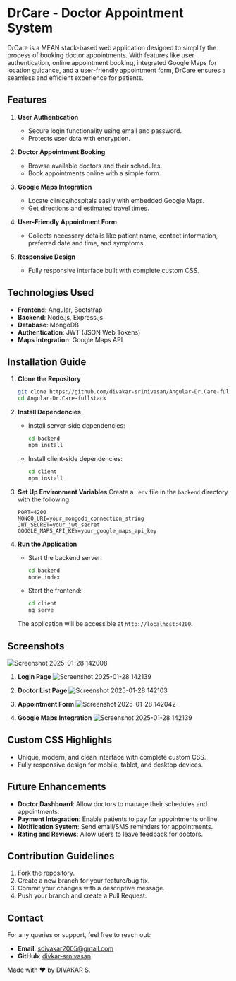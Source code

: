# DrCare - Doctor Appointment System

DrCare is a MEAN stack-based web application designed to simplify the process of booking doctor appointments. With features like user authentication, online appointment booking, integrated Google Maps for location guidance, and a user-friendly appointment form, DrCare ensures a seamless and efficient experience for patients.

## Features

1. **User Authentication**

   - Secure login functionality using email and password.
   - Protects user data with encryption.

2. **Doctor Appointment Booking**

   - Browse available doctors and their schedules.
   - Book appointments online with a simple form.

3. **Google Maps Integration**

   - Locate clinics/hospitals easily with embedded Google Maps.
   - Get directions and estimated travel times.

4. **User-Friendly Appointment Form**

   - Collects necessary details like patient name, contact information, preferred date and time, and symptoms.

5. **Responsive Design**

   - Fully responsive interface built with complete custom CSS.

## Technologies Used

- **Frontend**: Angular, Bootstrap
- **Backend**: Node.js, Express.js
- **Database**: MongoDB
- **Authentication**: JWT (JSON Web Tokens)
- **Maps Integration**: Google Maps API

## Installation Guide

1. **Clone the Repository**

   ```bash
   git clone https://github.com/divakar-srinivasan/Angular-Dr.Care-fullstack.git
   cd Angular-Dr.Care-fullstack
   ```

2. **Install Dependencies**

   - Install server-side dependencies:
     ```bash
     cd backend
     npm install
     ```
   - Install client-side dependencies:
     ```bash
     cd client
     npm install
     ```

3. **Set Up Environment Variables**
   Create a `.env` file in the `backend` directory with the following:

   ```env
   PORT=4200
   MONGO_URI=your_mongodb_connection_string
   JWT_SECRET=your_jwt_secret
   GOOGLE_MAPS_API_KEY=your_google_maps_api_key
   ```

4. **Run the Application**

   - Start the backend server:
     ```bash
     cd backend
     node index
     ```
   - Start the frontend:
     ```bash
     cd client
     ng serve
     ```

   The application will be accessible at `http://localhost:4200`.

## Screenshots
![Screenshot 2025-01-28 142008](https://github.com/user-attachments/assets/fb0ba18d-2f3d-4666-9948-610ce2c3959f)

1. **Login Page**
![Screenshot 2025-01-28 142139](https://github.com/user-attachments/assets/3751f200-3122-42a6-a8fe-bf4994cfad6e)

2. **Doctor List Page**
![Screenshot 2025-01-28 142103](https://github.com/user-attachments/assets/2d92fd4c-109e-46b4-9115-93044407028d)

3. **Appointment Form**
![Screenshot 2025-01-28 142042](https://github.com/user-attachments/assets/799743d2-a8f5-4567-8860-d6bf873d842f)

4. **Google Maps Integration**
![Screenshot 2025-01-28 142139](https://github.com/user-attachments/assets/f5ddae6f-bcef-42d6-b465-4f25ce35f6f3)

## Custom CSS Highlights

- Unique, modern, and clean interface with complete custom CSS.
- Fully responsive design for mobile, tablet, and desktop devices.

## Future Enhancements

- **Doctor Dashboard**: Allow doctors to manage their schedules and appointments.
- **Payment Integration**: Enable patients to pay for appointments online.
- **Notification System**: Send email/SMS reminders for appointments.
- **Rating and Reviews**: Allow users to leave feedback for doctors.

## Contribution Guidelines

1. Fork the repository.
2. Create a new branch for your feature/bug fix.
3. Commit your changes with a descriptive message.
4. Push your branch and create a Pull Request.


## Contact

For any queries or support, feel free to reach out:

- **Email**: [sdivakar2005@gmail.com](mailto\:yourname@example.com)
- **GitHub**: [divkar-srnivasan](https://github.com/divakar-srinivasan)


Made with ❤️ by DIVAKAR S.



